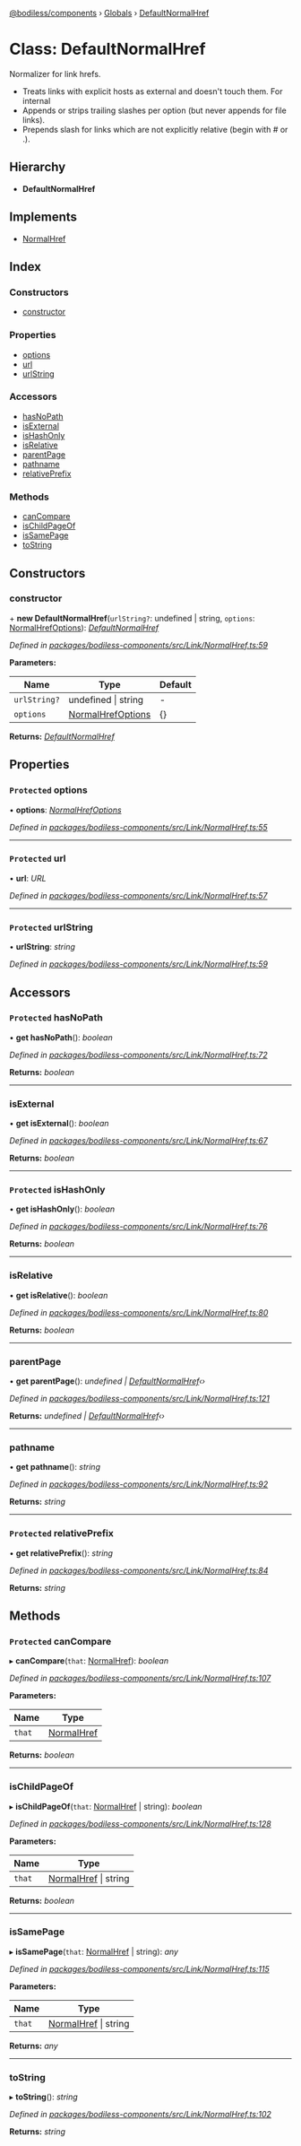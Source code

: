 [@bodiless/components](../README.md) › [Globals](../globals.md) › [DefaultNormalHref](defaultnormalhref.md)

# Class: DefaultNormalHref

Normalizer for link hrefs.
- Treats links with explicit hosts as external and doesn't touch them. For internal
- Appends or strips trailing slashes per option (but never appends for file links).
- Prepends slash for links which are not explicitly relative (begin with # or .).

## Hierarchy

* **DefaultNormalHref**

## Implements

* [NormalHref](../interfaces/normalhref.md)

## Index

### Constructors

* [constructor](defaultnormalhref.md#constructor)

### Properties

* [options](defaultnormalhref.md#protected-options)
* [url](defaultnormalhref.md#protected-url)
* [urlString](defaultnormalhref.md#protected-urlstring)

### Accessors

* [hasNoPath](defaultnormalhref.md#protected-hasnopath)
* [isExternal](defaultnormalhref.md#isexternal)
* [isHashOnly](defaultnormalhref.md#protected-ishashonly)
* [isRelative](defaultnormalhref.md#isrelative)
* [parentPage](defaultnormalhref.md#parentpage)
* [pathname](defaultnormalhref.md#pathname)
* [relativePrefix](defaultnormalhref.md#protected-relativeprefix)

### Methods

* [canCompare](defaultnormalhref.md#protected-cancompare)
* [isChildPageOf](defaultnormalhref.md#ischildpageof)
* [isSamePage](defaultnormalhref.md#issamepage)
* [toString](defaultnormalhref.md#tostring)

## Constructors

###  constructor

\+ **new DefaultNormalHref**(`urlString?`: undefined | string, `options`: [NormalHrefOptions](../globals.md#normalhrefoptions)): *[DefaultNormalHref](defaultnormalhref.md)*

*Defined in [packages/bodiless-components/src/Link/NormalHref.ts:59](https://github.com/johnsonandjohnson/Bodiless-JS/blob/b0b16b4/packages/bodiless-components/src/Link/NormalHref.ts#L59)*

**Parameters:**

Name | Type | Default |
------ | ------ | ------ |
`urlString?` | undefined &#124; string | - |
`options` | [NormalHrefOptions](../globals.md#normalhrefoptions) | {} |

**Returns:** *[DefaultNormalHref](defaultnormalhref.md)*

## Properties

### `Protected` options

• **options**: *[NormalHrefOptions](../globals.md#normalhrefoptions)*

*Defined in [packages/bodiless-components/src/Link/NormalHref.ts:55](https://github.com/johnsonandjohnson/Bodiless-JS/blob/b0b16b4/packages/bodiless-components/src/Link/NormalHref.ts#L55)*

___

### `Protected` url

• **url**: *URL*

*Defined in [packages/bodiless-components/src/Link/NormalHref.ts:57](https://github.com/johnsonandjohnson/Bodiless-JS/blob/b0b16b4/packages/bodiless-components/src/Link/NormalHref.ts#L57)*

___

### `Protected` urlString

• **urlString**: *string*

*Defined in [packages/bodiless-components/src/Link/NormalHref.ts:59](https://github.com/johnsonandjohnson/Bodiless-JS/blob/b0b16b4/packages/bodiless-components/src/Link/NormalHref.ts#L59)*

## Accessors

### `Protected` hasNoPath

• **get hasNoPath**(): *boolean*

*Defined in [packages/bodiless-components/src/Link/NormalHref.ts:72](https://github.com/johnsonandjohnson/Bodiless-JS/blob/b0b16b4/packages/bodiless-components/src/Link/NormalHref.ts#L72)*

**Returns:** *boolean*

___

###  isExternal

• **get isExternal**(): *boolean*

*Defined in [packages/bodiless-components/src/Link/NormalHref.ts:67](https://github.com/johnsonandjohnson/Bodiless-JS/blob/b0b16b4/packages/bodiless-components/src/Link/NormalHref.ts#L67)*

**Returns:** *boolean*

___

### `Protected` isHashOnly

• **get isHashOnly**(): *boolean*

*Defined in [packages/bodiless-components/src/Link/NormalHref.ts:76](https://github.com/johnsonandjohnson/Bodiless-JS/blob/b0b16b4/packages/bodiless-components/src/Link/NormalHref.ts#L76)*

**Returns:** *boolean*

___

###  isRelative

• **get isRelative**(): *boolean*

*Defined in [packages/bodiless-components/src/Link/NormalHref.ts:80](https://github.com/johnsonandjohnson/Bodiless-JS/blob/b0b16b4/packages/bodiless-components/src/Link/NormalHref.ts#L80)*

**Returns:** *boolean*

___

###  parentPage

• **get parentPage**(): *undefined | [DefaultNormalHref](defaultnormalhref.md)‹›*

*Defined in [packages/bodiless-components/src/Link/NormalHref.ts:121](https://github.com/johnsonandjohnson/Bodiless-JS/blob/b0b16b4/packages/bodiless-components/src/Link/NormalHref.ts#L121)*

**Returns:** *undefined | [DefaultNormalHref](defaultnormalhref.md)‹›*

___

###  pathname

• **get pathname**(): *string*

*Defined in [packages/bodiless-components/src/Link/NormalHref.ts:92](https://github.com/johnsonandjohnson/Bodiless-JS/blob/b0b16b4/packages/bodiless-components/src/Link/NormalHref.ts#L92)*

**Returns:** *string*

___

### `Protected` relativePrefix

• **get relativePrefix**(): *string*

*Defined in [packages/bodiless-components/src/Link/NormalHref.ts:84](https://github.com/johnsonandjohnson/Bodiless-JS/blob/b0b16b4/packages/bodiless-components/src/Link/NormalHref.ts#L84)*

**Returns:** *string*

## Methods

### `Protected` canCompare

▸ **canCompare**(`that`: [NormalHref](../interfaces/normalhref.md)): *boolean*

*Defined in [packages/bodiless-components/src/Link/NormalHref.ts:107](https://github.com/johnsonandjohnson/Bodiless-JS/blob/b0b16b4/packages/bodiless-components/src/Link/NormalHref.ts#L107)*

**Parameters:**

Name | Type |
------ | ------ |
`that` | [NormalHref](../interfaces/normalhref.md) |

**Returns:** *boolean*

___

###  isChildPageOf

▸ **isChildPageOf**(`that`: [NormalHref](../interfaces/normalhref.md) | string): *boolean*

*Defined in [packages/bodiless-components/src/Link/NormalHref.ts:128](https://github.com/johnsonandjohnson/Bodiless-JS/blob/b0b16b4/packages/bodiless-components/src/Link/NormalHref.ts#L128)*

**Parameters:**

Name | Type |
------ | ------ |
`that` | [NormalHref](../interfaces/normalhref.md) &#124; string |

**Returns:** *boolean*

___

###  isSamePage

▸ **isSamePage**(`that`: [NormalHref](../interfaces/normalhref.md) | string): *any*

*Defined in [packages/bodiless-components/src/Link/NormalHref.ts:115](https://github.com/johnsonandjohnson/Bodiless-JS/blob/b0b16b4/packages/bodiless-components/src/Link/NormalHref.ts#L115)*

**Parameters:**

Name | Type |
------ | ------ |
`that` | [NormalHref](../interfaces/normalhref.md) &#124; string |

**Returns:** *any*

___

###  toString

▸ **toString**(): *string*

*Defined in [packages/bodiless-components/src/Link/NormalHref.ts:102](https://github.com/johnsonandjohnson/Bodiless-JS/blob/b0b16b4/packages/bodiless-components/src/Link/NormalHref.ts#L102)*

**Returns:** *string*
